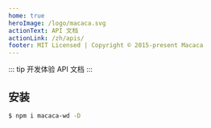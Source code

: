 ```yaml
---
home: true
heroImage: /logo/macaca.svg
actionText: API 文档
actionLink: /zh/apis/
footer: MIT Licensed | Copyright © 2015-present Macaca
---
```


::: tip 开发体验
API 文档
:::

## 安装

```bash
$ npm i macaca-wd -D
```
